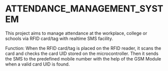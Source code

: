 # ATTENDANCE_MANAGEMENT_SYSTEM

This project aims to manage attendance at the workplace, college or schools via RFID card/tag with realtime SMS facility.

Function: When the RFID card/tag is placed on the RFID reader, it scans the card and checks the card UID stored on the microcontroller. Then it sends the SMS to the predefined mobile number with the help of the GSM Module when a valid card UID is found. 

